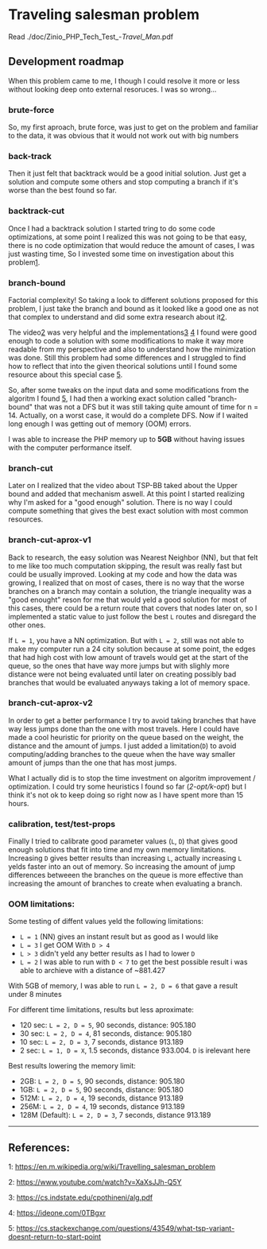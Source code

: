 # Traveling salesman problem
Read ./doc/Zinio_PHP_Tech_Test_-_Travel_Man_.pdf

## Development roadmap
When this problem came to me, I though I could resolve it more or less without looking deep onto external resoruces. I was so wrong...

### brute-force
So, my first aproach, brute force, was just to get on the problem and familiar to the data, it was obvious that it would not work out with big numbers

### back-track
Then it just felt that backtrack would be a good initial solution. Just get a solution and compute some others and stop computing a branch if it's worse than the best found so far.

### backtrack-cut
Once I had a backtrack solution I started tring to do some code optimizations, at some point I realized this was not going to be that easy, there is no code optimization that would reduce the amount of cases, I was just wasting time, So I invested some time on investigation about this problem[1].

### branch-bound
Factorial complexity! So taking a look to different solutions proposed for this problem, I just take the branch and bound as it looked like a good one as not that complex to understand and did some extra research about it[2][3].

The video[2] was very helpful and the implementations[3] [4] I found were good enough to code a solution with some modifications to make it way more readable from my perspective and also to understand how the minimization was done. Still this problem had some differences and I struggled to find how to reflect that into the given theorical solutions until I found some resource about this special case [5].

So, after some tweaks on the input data and some modifications from the algoritm I found [5], I had then a working exact solution called "branch-bound" that was not a DFS but it was still taking quite amount of time for n = 14. Actually, on a worst case, it would do a complete DFS. Now if I waited long enough I was getting out of memory (OOM) errors.

I was able to increase the PHP memory up to **5GB** without having issues with the computer performance itself.

### branch-cut
Later on I realized that the video about TSP-BB taked about the Upper bound and added that mechanism aswell. At this point I started realizing why I'm asked for a "good enough" solution. There is no way I could compute something that gives the best exact solution with most common resources.

### branch-cut-aprox-v1
Back to research, the easy solution was Nearest Neighbor (NN), but that felt to me like too much computation skipping, the result was really fast but could be usually improved. Looking at my code and how the data was growing, I realized that on most of cases, there is no way that the worse branches on a branch may contain a solution, the triangle inequality was a "good enought" reson for me that would yeld a good solution for most of this cases, there could be a return route that covers that nodes later on, so I implemented a static value to just follow the best `L` routes and disregard the other ones.

If ``L = 1``, you have a NN optimization. But with `L = 2`, still was not able to make my computer run a 24 city solution because at some point, the edges that had high cost with low amount of travels would get at the start of the queue, so the ones that have way more jumps but with slighly more distance were not being evaluated until later on creating possibly bad branches that would be evaluated anyways taking a lot of memory space.

### branch-cut-aprox-v2
In order to get a better performance I try to avoid taking branches that have way less jumps done than the one with most travels. Here I could have made a cool heuristic for priority on the queue based on the weight, the distance and the amount of jumps. I just added a limitation(`D`) to avoid computing/adding branches to the queue when the have way smaller amount of jumps than the one that has most jumps.

What I actually did is to stop the time investment on algoritm improvement / optimization. I could try some heuristics I found so far (*2-opt/k-opt*) but I think it's not ok to keep doing so right now as I have spent more than 15 hours.

### calibration, test/test-props
Finally I tried to calibrate good parameter values (`L`, `D`) that gives good enough solutions that fit into time and my own memory limitations. Increasing `D` gives better results than increasing `L`, actually increasing `L` yelds faster into an out of memory. So increasing the amount of jump differences betweeen the branches on the queue is more effective than increasing the amount of branches to create when evaluating a branch.

### OOM limitations:
Some testing of diffent values yeld the following limitations:
* `L = 1` (NN) gives an instant result but as good as I would like
* `L = 3` I get OOM With `D > 4`
* `L > 3` didn't yeld any better results as I had to lower `D`
* `L = 2` I was able to run with `D < 7` to get the best possible result i was able to archieve with a distance of ~881.427

With 5GB of memory, I was able to run `L = 2, D = 6` that gave a result under 8 minutes

For different time limitations, results but less aproximate:
* 120 sec: `L = 2, D = 5`, 90 seconds, distance: 905.180
* 30 sec: `L = 2, D = 4`, 81 seconds, distance: 905.180
* 10 sec: `L = 2, D = 3`, 7 seconds, distance 913.189
* 2 sec: `L = 1, D = X`, 1.5 seconds, distance 933.004. `D` is irelevant here

Best results lowering the memory limit:
* 2GB: `L = 2, D = 5`, 90 seconds, distance: 905.180
* 1GB: `L = 2, D = 5`, 90 seconds, distance: 905.180
* 512M: `L = 2, D = 4`, 19 seconds, distance 913.189
* 256M: `L = 2, D = 4`, 19 seconds, distance 913.189
* 128M (Default): `L = 2, D = 3`, 7 seconds, distance 913.189

---
## References:
1: https://en.m.wikipedia.org/wiki/Travelling_salesman_problem

2: https://www.youtube.com/watch?v=XaXsJJh-Q5Y

3: https://cs.indstate.edu/cpothineni/alg.pdf

4: https://ideone.com/0TBgxr

5: https://cs.stackexchange.com/questions/43549/what-tsp-variant-doesnt-return-to-start-point

[1]: https://en.m.wikipedia.org/wiki/Travelling_salesman_problem
[2]: https://www.youtube.com/watch?v=XaXsJJh-Q5Y
[3]: https://cs.indstate.edu/cpothineni/alg.pdf
[4]: https://ideone.com/0TBgxr
[5]: https://cs.stackexchange.com/questions/43549/what-tsp-variant-doesnt-return-to-start-point
